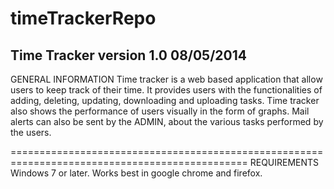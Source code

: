 timeTrackerRepo
===============

Time Tracker version 1.0 08/05/2014
-----------------------------------------------------------------------------------------------
GENERAL INFORMATION
Time tracker is a web based application that allow users to keep track of their time.
It provides users with the functionalities of adding, deleting, updating, downloading and uploading tasks.
Time tracker also shows the performance of users visually in the form of graphs.
Mail alerts can also be sent by the ADMIN, about the various tasks performed by the users.

===============================================================================================
REQUIREMENTS
Windows 7 or later.
Works best in google chrome and firefox.
